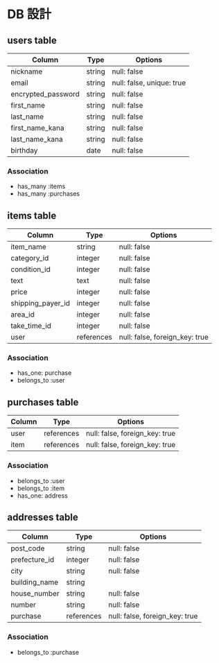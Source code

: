 # DB 設計

## users table

| Column             | Type                | Options                   |
|--------------------|---------------------|---------------------------|
| nickname           | string              | null: false               |
| email              | string              | null: false, unique: true |
| encrypted_password | string              | null: false               |
| first_name         | string              | null: false               |
| last_name          | string              | null: false               |
| first_name_kana    | string              | null: false               |
| last_name_kana     | string              | null: false               |
| birthday           | date                | null: false               |


### Association

* has_many :items
* has_many :purchases

## items table

| Column            | Type       | Options                        |
|------------------ |------------|--------------------------------|
| item_name         | string     | null: false                    |
| category_id       | integer    | null: false                    |
| condition_id      | integer    | null: false                    |
| text              | text       | null: false                    |
| price             | integer    | null: false                    |
| shipping_payer_id | integer    | null: false                    |
| area_id           | integer    | null: false                    |
| take_time_id      | integer    | null: false                    |
| user              | references | null: false, foreign_key: true |

### Association

- has_one: purchase
- belongs_to :user

## purchases table

| Column      | Type       | Options                        |
|-------------|------------|--------------------------------|
| user        | references | null: false, foreign_key: true |
| item        | references | null: false, foreign_key: true |

### Association

- belongs_to :user
- belongs_to :item
- has_one: address


## addresses table

| Column        | Type          | Options                        |
|-------------- |-------------- |--------------------------------|
| post_code     | string        | null: false                    |
| prefecture_id | integer       | null: false                    |
| city          | string        | null: false                    |
| building_name | string        |                                |
| house_number  | string        | null: false                    |
| number        | string        | null: false                    |
| purchase      | references    | null: false, foreign_key: true |


### Association

- belongs_to :purchase




